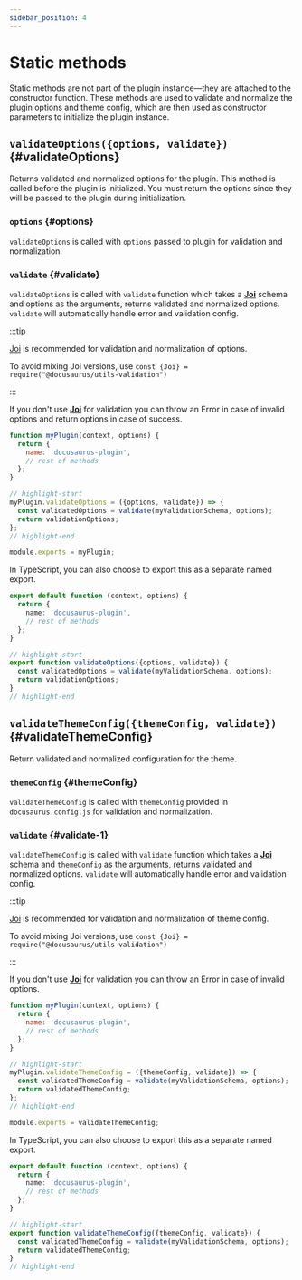 ```yaml
---
sidebar_position: 4
---
```


# Static methods

Static methods are not part of the plugin instance—they are attached to the constructor function. These methods are used to validate and normalize the plugin options and theme config, which are then used as constructor parameters to initialize the plugin instance.

## `validateOptions({options, validate})` {#validateOptions}

Returns validated and normalized options for the plugin. This method is called before the plugin is initialized. You must return the options since they will be passed to the plugin during initialization.

### `options` {#options}

`validateOptions` is called with `options` passed to plugin for validation and normalization.

### `validate` {#validate}

`validateOptions` is called with `validate` function which takes a [**Joi**](https://www.npmjs.com/package/joi) schema and options as the arguments, returns validated and normalized options. `validate` will automatically handle error and validation config.

:::tip

[Joi](https://www.npmjs.com/package/joi) is recommended for validation and normalization of options.

To avoid mixing Joi versions, use `const {Joi} = require("@docusaurus/utils-validation")`

:::

If you don't use [**Joi**](https://www.npmjs.com/package/joi) for validation you can throw an Error in case of invalid options and return options in case of success.

```js title="my-plugin/src/index.js"
function myPlugin(context, options) {
  return {
    name: 'docusaurus-plugin',
    // rest of methods
  };
}

// highlight-start
myPlugin.validateOptions = ({options, validate}) => {
  const validatedOptions = validate(myValidationSchema, options);
  return validationOptions;
};
// highlight-end

module.exports = myPlugin;
```

In TypeScript, you can also choose to export this as a separate named export.

```ts title="my-plugin/src/index.ts"
export default function (context, options) {
  return {
    name: 'docusaurus-plugin',
    // rest of methods
  };
}

// highlight-start
export function validateOptions({options, validate}) {
  const validatedOptions = validate(myValidationSchema, options);
  return validationOptions;
}
// highlight-end
```

## `validateThemeConfig({themeConfig, validate})` {#validateThemeConfig}

Return validated and normalized configuration for the theme.

### `themeConfig` {#themeConfig}

`validateThemeConfig` is called with `themeConfig` provided in `docusaurus.config.js` for validation and normalization.

### `validate` {#validate-1}

`validateThemeConfig` is called with `validate` function which takes a [**Joi**](https://www.npmjs.com/package/joi) schema and `themeConfig` as the arguments, returns validated and normalized options. `validate` will automatically handle error and validation config.

:::tip

[Joi](https://www.npmjs.com/package/joi) is recommended for validation and normalization of theme config.

To avoid mixing Joi versions, use `const {Joi} = require("@docusaurus/utils-validation")`

:::

If you don't use [**Joi**](https://www.npmjs.com/package/joi) for validation you can throw an Error in case of invalid options.

```js title="my-theme/src/index.js"
function myPlugin(context, options) {
  return {
    name: 'docusaurus-plugin',
    // rest of methods
  };
}

// highlight-start
myPlugin.validateThemeConfig = ({themeConfig, validate}) => {
  const validatedThemeConfig = validate(myValidationSchema, options);
  return validatedThemeConfig;
};
// highlight-end

module.exports = validateThemeConfig;
```

In TypeScript, you can also choose to export this as a separate named export.

```ts title="my-theme/src/index.ts"
export default function (context, options) {
  return {
    name: 'docusaurus-plugin',
    // rest of methods
  };
}

// highlight-start
export function validateThemeConfig({themeConfig, validate}) {
  const validatedThemeConfig = validate(myValidationSchema, options);
  return validatedThemeConfig;
}
// highlight-end
```
